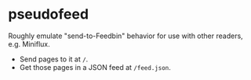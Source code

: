 # pseudofeed

Roughly emulate "send-to-Feedbin" behavior for use with other readers, e.g. Miniflux.

+ Send pages to it at `/`.
+ Get those pages in a JSON feed at `/feed.json`.
